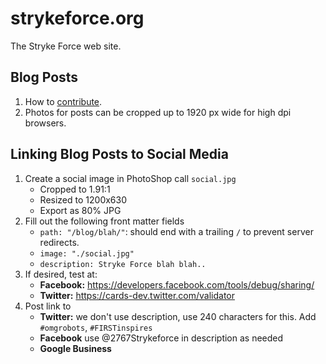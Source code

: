 # strykeforce.org
The Stryke Force web site.

## Blog Posts

1. How to [contribute](CONTRIBUTING.md).
2. Photos for posts can be cropped up to 1920 px wide for high dpi browsers.

## Linking Blog Posts to Social Media

1. Create a social image in PhotoShop call `social.jpg`
    - Cropped to 1.91:1
    - Resized to 1200x630
    - Export as 80% JPG
2. Fill out the following front matter fields
    - `path: "/blog/blah/"`: should end with a trailing `/` to prevent server redirects.
    - `image: "./social.jpg"`
    - `description: Stryke Force blah blah..`
3. If desired, test at:
    - **Facebook:** https://developers.facebook.com/tools/debug/sharing/
    - **Twitter:** https://cards-dev.twitter.com/validator
4. Post link to
    - **Twitter:** we don't use description, use 240 characters for this. Add `#omgrobots`, `#FIRSTinspires`
    - **Facebook** use @2767Strykeforce in description as needed
    - **Google Business**
